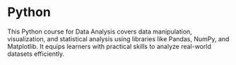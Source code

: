 # Python
This Python course for Data Analysis covers data manipulation, visualization, and statistical analysis using libraries like Pandas, NumPy, and Matplotlib. It equips learners with practical skills to analyze real-world datasets efficiently.
